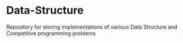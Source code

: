 # Data-Structure
Repository for storing implementations of various Data Structure and Competitive programming problems
